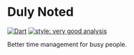 # Duly Noted

[![Dart][ci_dart_badge]][ci_dart_link]
[![style: very good analysis][very_good_analysis_badge]][very_good_analysis_link]

Better time management for busy people.

[ci_dart_badge]: https://github.com/PHS-TSA/duly_noted/actions/workflows/ci.yaml/badge.svg?branch=main
[ci_dart_link]: https://github.com/PHS-TSA/duly_noted/actions/workflows/ci.yaml
[very_good_analysis_badge]: https://img.shields.io/badge/style-very_good_analysis-B22C89.svg
[very_good_analysis_link]: https://pub.dev/packages/very_good_analysis
